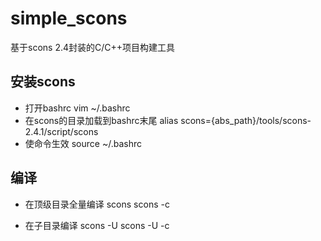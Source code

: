# simple_scons
基于scons 2.4封装的C/C++项目构建工具

## 安装scons
* 打开bashrc
	vim ~/.bashrc
* 在scons的目录加载到bashrc末尾
	alias scons={abs_path}/tools/scons-2.4.1/script/scons
* 使命令生效
	source ~/.bashrc

## 编译
* 在顶级目录全量编译
	scons
	scons -c

* 在子目录编译
	scons -U
	scons -U -c
